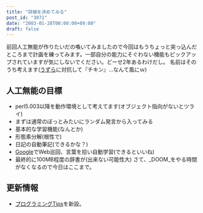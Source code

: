 ```yaml
---
title: "詳細を決めてみる"
post_id: "3071"
date: "2003-01-28T00:00:00+09:00"
draft: false
---
```



前回人工無能が作りたいだの喚いてみましたので今回はもうちょっと突っ込んだところまで計画を練ってみます。一部自分の能力にそぐわない機能もピックアップされていますが気にしないでください。どーせ2年あるわけだし。 名前はそのうち考えます([うずら](http://www.din.or.jp/%7Eohzaki/uzura.htm)に対抗して『チキン』…なんて風にｗ)
## 人工無能の目標


  * perl5.003以降を動作環境として考えてます(オブジェクト指向がないとツライ)
  * まずは通常のぼっとみたいにランダム発言から入ってみる
  * 基本的な学習機能(なんとか)
  * 形態素分解(根性で)
  * 日記の自動筆記(できるかな？)
  * [Google](http://www.google.co.jp/)でWeb巡回、言葉を拾い自動学習(できるといいね)
  * 最終的に100MB程度の辞書が(出来ない可能性大)
さて、_DOOM_をやる時間がなくなるので今日はここまで。
## 更新情報


  * [プログラミングTips](/tag/tech)を新設。
